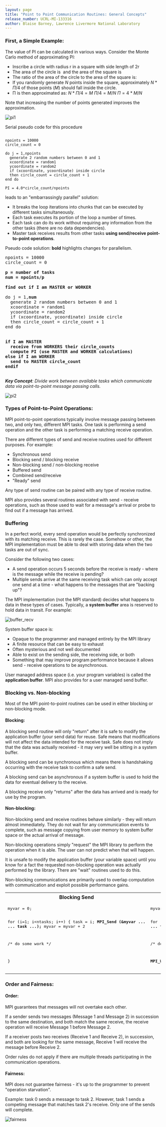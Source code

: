 ```yaml
---
layout: page
title: "Point to Point Communication Routines: General Concepts"
release_number: UCRL-MI-133316
author: Blaise Barney, Lawrence Livermore National Laboratory
---
```


### First, a Simple Example:

The value of PI can be calculated in various ways. Consider the Monte Carlo method of approximating PI:

* Inscribe a circle with radius r in a square with side length of 2r
* The area of the circle is <MATH>Πr^2</MATH> and the area of the square is <MATH>4r^2</MATH>
* The ratio of the area of the circle to the area of the square is: 
<MATH>Πr^2 / 4r^2 = Π / 4</MATH>
* If you randomly generate $N$ points inside the square, approximately 
$N * Π / 4$ of those points ($M$) should fall inside the circle.
* Π is then approximated as: 
$N * Π / 4 = M$
$Π / 4 = M / N$
$Π = 4 * M / N$

Note that increasing the number of points generated improves the approximation.

![pi1](images/pi1.gif)

Serial pseudo code for this procedure

```

npoints = 10000
circle_count = 0

do j = 1,npoints
  generate 2 random numbers between 0 and 1
  xcoordinate = random1
  ycoordinate = random2
  if (xcoordinate, ycoordinate) inside circle
  then circle_count = circle_count + 1
end do

PI = 4.0*circle_count/npoints
```

leads to an "embarrassingly parallel" solution:
* It breaks the loop iterations into chunks that can be executed by different tasks simultaneously.
* Each task executes its portion of the loop a number of times.
* Each task can do its work without requiring any information from the other tasks (there are no data dependencies).
* Master task receives results from other tasks **using send/receive point-to-point operations**.

Pseudo code solution: **bold** highlights changes for parallelism.
<pre>
npoints = 10000
circle_count = 0

<b>p = number of tasks</b>
<b>num = npoints/p</b>

<b>find out if I am MASTER or WORKER</b>

do j = 1,<b>num</b> 
  generate 2 random numbers between 0 and 1
  xcoordinate = random1
  ycoordinate = random2
  if (xcoordinate, ycoordinate) inside circle
  then circle_count = circle_count + 1
end do

<b>
if I am MASTER
  receive from WORKERS their circle_counts
  compute PI (use MASTER and WORKER calculations)
else if I am WORKER
  send to MASTER circle_count
endif
</b>
</pre>

***Key Concept**: Divide work between available tasks which communicate data via point-to-point message passing calls.*

![pi2](images/pi2.gif)

### Types of Point-to-Point Operations:

MPI point-to-point operations typically involve message passing between two, and only two, different MPI tasks. One task is performing a send operation and the other task is performing a matching receive operation.

There are different types of send and receive routines used for different purposes. For example:
* Synchronous send
* Blocking send / blocking receive
* Non-blocking send / non-blocking receive
* Buffered send
* Combined send/receive
* "Ready" send

Any type of send routine can be paired with any type of receive routine.

MPI also provides several routines associated with send - receive operations, such as those used to wait for a message's arrival or probe to find out if a message has arrived.

### Buffering

In a perfect world, every send operation would be perfectly synchronized with its matching receive. This is rarely the case. Somehow or other, the MPI implementation must be able to deal with storing data when the two tasks are out of sync.

Consider the following two cases:
* A send operation occurs 5 seconds before the receive is ready - where is the message while the receive is pending?
* Multiple sends arrive at the same receiving task which can only accept one send at a time - what happens to the messages that are "backing up"?

The MPI implementation (not the MPI standard) decides what happens to data in these types of cases. Typically, a **system buffer** area is reserved to hold data in transit. For example:

![buffer_recv](images/buffer_recv.gif)

System buffer space is:
* Opaque to the programmer and managed entirely by the MPI library
* A finite resource that can be easy to exhaust
* Often mysterious and not well documented
* Able to exist on the sending side, the receiving side, or both
* Something that may improve program performance because it allows send - receive operations to be asynchronous.

User managed address space (i.e. your program variables) is called the **application buffer**. MPI also provides for a user managed send buffer.

### Blocking vs. Non-blocking

Most of the MPI point-to-point routines can be used in either blocking or non-blocking mode.

#### Blocking:

A blocking send routine will only "return" after it is safe to modify the application buffer (your send data) for reuse. Safe means that modifications will not affect the data intended for the receive task. Safe does not imply that the data was actually received - it may very well be sitting in a system buffer.

A blocking send can be synchronous which means there is handshaking occurring with the receive task to confirm a safe send.

A blocking send can be asynchronous if a system buffer is used to hold the data for eventual delivery to the receive.

A blocking receive only "returns" after the data has arrived and is ready for use by the program.

#### Non-blocking:

Non-blocking send and receive routines behave similarly - they will return almost immediately. They do not wait for any communication events to complete, such as message copying from user memory to system buffer space or the actual arrival of message.

Non-blocking operations simply "request" the MPI library to perform the operation when it is able. The user can not predict when that will happen.

It is unsafe to modify the application buffer (your variable space) until you know for a fact the requested non-blocking operation was actually performed by the library. There are "wait" routines used to do this.

Non-blocking communications are primarily used to overlap computation with communication and exploit possible performance gains.

<table>
<tr>
<th>Blocking Send</th>
<th>Non-blocking Send</th>
</tr>
<tr>
<td>
<pre>
myvar = 0;

for (i=1; i<ntasks; i++) {
   task = i;
   <b>MPI_Send (&myvar ... ... task ...);</b>
   myvar = myvar + 2

   /* do some work */

   }
</pre>
</td>
<td>
<pre>
myvar = 0;

for (i=1; i<ntasks; i++) {
   task = i;
   <b>MPI_Isend (&myvar ... ... task ...);</b>
   myvar = myvar + 2;

   /* do some work */

   <b>MPI_Wait (...);</b>
   }
</pre>
</td>
</tr>
</table>

### Order and Fairness:

#### Order:

MPI guarantees that messages will not overtake each other.

If a sender sends two messages (Message 1 and Message 2) in succession to the same destination, and both match the same receive, the receive operation will receive Message 1 before Message 2.

If a receiver posts two receives (Receive 1 and Receive 2), in succession, and both are looking for the same message, Receive 1 will receive the message before Receive 2.

Order rules do not apply if there are multiple threads participating in the communication operations.

#### Fairness:

MPI does not guarantee fairness - it's up to the programmer to prevent "operation starvation".

Example: task 0 sends a message to task 2. However, task 1 sends a competing message that matches task 2's receive. Only one of the sends will complete.

![fairness](images/fairness.gif)
